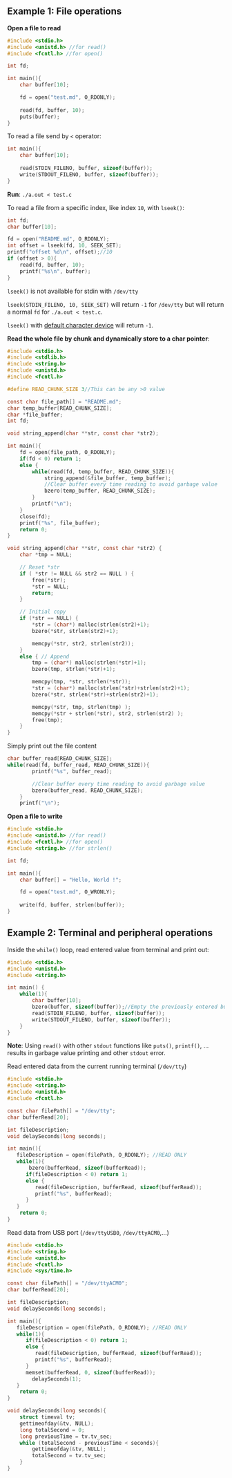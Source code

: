 ## Example 1: File operations

**Open a file to read**

```c
#include <stdio.h>
#include <unistd.h> //for read()
#include <fcntl.h> //for open()

int fd;

int main(){
    char buffer[10];

    fd = open("test.md", O_RDONLY);
    
    read(fd, buffer, 10);
    puts(buffer);
}
```

To read a file send by ``<`` operator:

```c
int main(){
    char buffer[10];
    
    read(STDIN_FILENO, buffer, sizeof(buffer));
	write(STDOUT_FILENO, buffer, sizeof(buffer));
}
```
**Run**: ``./a.out < test.c``

To read a file from a specific index, like index ``10``, with ``lseek()``:

```c
int fd;
char buffer[10];

fd = open("README.md", O_RDONLY);
int offset = lseek(fd, 10, SEEK_SET);
printf("offset %d\n", offset);//10
if (offset > 0){
	read(fd, buffer, 10);
	printf("%s\n", buffer);
}
```

``lseek()`` is not available for stdin with ``/dev/tty``

``lseek(STDIN_FILENO, 10, SEEK_SET)`` will return ``-1`` for ``/dev/tty`` but will return a normal ``fd`` for  ``./a.out < test.c``.

``lseek()`` with [default character device](https://github.com/TranPhucVinh/C/blob/master/Kernel/Character%20device/create_character_device_by_seperated_operations.c) will return ``-1``.

**Read the whole file by chunk and dynamically store to a char pointer**:

```c
#include <stdio.h>
#include <stdlib.h>
#include <string.h>
#include <unistd.h>
#include <fcntl.h>

#define READ_CHUNK_SIZE 3//This can be any >0 value

const char file_path[] = "README.md";
char temp_buffer[READ_CHUNK_SIZE];
char *file_buffer;
int fd;

void string_append(char **str, const char *str2);

int main(){
	fd = open(file_path, O_RDONLY);
	if(fd < 0) return 1;
	else {
		while(read(fd, temp_buffer, READ_CHUNK_SIZE)){
			string_append(&file_buffer, temp_buffer);
			//Clear buffer every time reading to avoid garbage value
			bzero(temp_buffer, READ_CHUNK_SIZE);
		}
		printf("\n");
	}
	close(fd);
	printf("%s", file_buffer);
    return 0;
}

void string_append(char **str, const char *str2) {
    char *tmp = NULL;

    // Reset *str
    if ( *str != NULL && str2 == NULL ) {
        free(*str);
        *str = NULL;
        return;
    }

    // Initial copy
    if (*str == NULL) {
        *str = (char*) malloc(strlen(str2)+1);
		bzero(*str, strlen(str2)+1);

        memcpy(*str, str2, strlen(str2));
    }
    else { // Append
        tmp = (char*) malloc(strlen(*str)+1);
		bzero(tmp, strlen(*str)+1);

        memcpy(tmp, *str, strlen(*str));
        *str = (char*) malloc(strlen(*str)+strlen(str2)+1);
		bzero(*str, strlen(*str)+strlen(str2)+1);

        memcpy(*str, tmp, strlen(tmp) );
        memcpy(*str + strlen(*str), str2, strlen(str2) );
        free(tmp);
    }
}
```

Simply print out the file content

```c
char buffer_read[READ_CHUNK_SIZE];
while(read(fd, buffer_read, READ_CHUNK_SIZE)){
        printf("%s", buffer_read);

        //Clear buffer every time reading to avoid garbage value
        bzero(buffer_read, READ_CHUNK_SIZE);
    }
    printf("\n");
```

**Open a file to write**

```c
#include <stdio.h>
#include <unistd.h> //for read()
#include <fcntl.h> //for open()
#include <string.h> //for strlen()

int fd;

int main(){
    char buffer[] = "Hello, World !";

    fd = open("test.md", O_WRONLY);
    
    write(fd, buffer, strlen(buffer));
}
```

## Example 2: Terminal and peripheral operations

Inside the ``while()`` loop, read entered value from terminal and print out:

```c
#include <stdio.h>
#include <unistd.h>
#include <string.h>

int main() {
	while(1){
		char buffer[10];
        bzero(buffer, sizeof(buffer));//Empty the previously entered buffer
		read(STDIN_FILENO, buffer, sizeof(buffer));
		write(STDOUT_FILENO, buffer, sizeof(buffer));
	}
}
```

**Note**: Using ``read()`` with other ``stdout`` functions like ``puts()``, ``printf()``, ... results in garbage value printing and other ``stdout`` error.

Read entered data from the current running terminal (``/dev/tty``)

```c
#include <stdio.h>
#include <string.h>
#include <unistd.h>
#include <fcntl.h>

const char filePath[] = "/dev/tty";
char bufferRead[20];

int fileDescription;
void delaySeconds(long seconds);

int main(){
   fileDescription = open(filePath, O_RDONLY); //READ ONLY
   while(1){
	   bzero(bufferRead, sizeof(bufferRead));
      if(fileDescription < 0) return 1;
      else {
         read(fileDescription, bufferRead, sizeof(bufferRead));
         printf("%s", bufferRead);
      }
   }
    return 0;
}
```
Read data from USB port (``/dev/ttyUSB0``, ``/dev/ttyACM0``,...)

```c
#include <stdio.h>
#include <string.h>
#include <unistd.h>
#include <fcntl.h>
#include <sys/time.h>

const char filePath[] = "/dev/ttyACM0";
char bufferRead[20];

int fileDescription;
void delaySeconds(long seconds);

int main(){
   fileDescription = open(filePath, O_RDONLY); //READ ONLY
   while(1){
      if(fileDescription < 0) return 1;
      else {
         read(fileDescription, bufferRead, sizeof(bufferRead));
         printf("%s", bufferRead);
      }
      memset(bufferRead, 0, sizeof(bufferRead));
		delaySeconds(1);
   }
    return 0;
}

void delaySeconds(long seconds){
	struct timeval tv;
	gettimeofday(&tv, NULL);
	long totalSecond = 0;
	long previousTime = tv.tv_sec;
	while (totalSecond - previousTime < seconds){
		gettimeofday(&tv, NULL);
		totalSecond = tv.tv_sec;
	}
}
```
